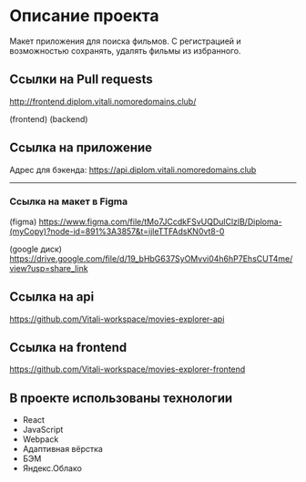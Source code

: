 # Описание проекта
Макет приложения для поиска фильмов. С регистрацией и возможностью сохранять, удалять фильмы из избранного.


## Ссылки на Pull requests
http://frontend.diplom.vitali.nomoredomains.club/

(frontend) 
(backend)

## Ссылка на приложение
Адрес для бэкенда:  https://api.diplom.vitali.nomoredomains.club

-----

### Ссылка на макет в Figma
(figma) https://www.figma.com/file/tMo7JCcdkFSvUQDulClzlB/Diploma-(myCopy)?node-id=891%3A3857&t=ijleTTFAdsKN0vt8-0

(google диск) https://drive.google.com/file/d/19_bHbG637SyOMvvi04h6hP7EhsCUT4me/view?usp=share_link

## Ссылка на api
https://github.com/Vitali-workspace/movies-explorer-api

## Ссылка на frontend
https://github.com/Vitali-workspace/movies-explorer-frontend


## В проекте использованы технологии
- React
- JavaScript
- Webpack
- Адаптивная вёрстка
- БЭМ
- Яндекс.Облако

